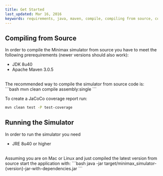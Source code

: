 ```yaml
---
title: Get Started
last_updated: Mar 16, 2016
keywords: requirements, java, maven, compile, compiling from source, compiling, source, source code
---
```


## Compiling from Source

In order to compile the Minimax simulator from source you have to meet the following prerequirements (newer versions should also work):

* JDK 8u40
* Apache Maven 3.0.5

<br />
The recommended way to compile the simulator from source code is:
```bash
mvn clean compile assembly:single
```

To create a JaCoCo coverage report run:
```bash
mvn clean test -P test-coverage
```

## Running the Simulator

In order to run the simulator you need

* JRE 8u40 or higher

<br />
Assuming you are on Mac or Linux and just compiled the latest version from source start the application with:
```bash
java -jar target/minimax_simulator-{version}-jar-with-dependencies.jar
```